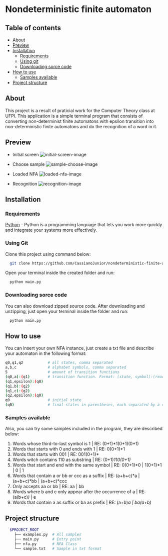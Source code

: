 # Nondeterministic finite automaton

## Table of contents

- [About](#about)
- [Preview](#preview)
- [Installation](#installation)
  - [Requirements](#requirements)
  - [Using git](#using-git)
  - [Downloading sorce code](#downloading-sorce-code)
- [How to use](#how-to-use)
  - [Samples available](#samples-available)
- [Project structure](#project-structure)

## About

This project is a result of praticial work for the Computer Theory class at UFPI. This application is a simple terminal program that consists of converting non-determinist finite automatons with epsilon transition into non-deterministic finite automatons and do the recognition of a word in it.

## Preview

- Initial screen
![initial-screen-image](https://gist.githubusercontent.com/CassianoJunior/b351deb869c0db14d9cad43fc7bad970/raw/0daafe8fa222a5b1f7e4bc8f9a88ede307f0d476/initialScreen.png)

- Choose sample
![sample-choose-image](https://gist.githubusercontent.com/CassianoJunior/b351deb869c0db14d9cad43fc7bad970/raw/0daafe8fa222a5b1f7e4bc8f9a88ede307f0d476/chooseSample.png)

- Loaded NFA
![loaded-nfa-image](https://gist.githubusercontent.com/CassianoJunior/b351deb869c0db14d9cad43fc7bad970/raw/0daafe8fa222a5b1f7e4bc8f9a88ede307f0d476/loadedNFA.png)

- Recognition
![recognition-image](https://gist.githubusercontent.com/CassianoJunior/b351deb869c0db14d9cad43fc7bad970/raw/0daafe8fa222a5b1f7e4bc8f9a88ede307f0d476/recognition.png)

## Installation

### Requirements

[Python](https://www.python.org) - Python is a programming language that lets you work more quickly and integrate your systems more effectively.

### Using Git

Clone this project using command below:

```bash
  git clone https://github.com/CassianoJunior/nondeterministic-finite-automaton
```

Open your terminal inside the created folder and run:

```bash
  python main.py
```

### Downloading sorce code

You can also download zipped source code. After downloading and unzipping, just open your terminal inside the folder and run:

```bash
  python main.py
```

## How to use

You can insert your own NFA instance, just create a txt file and describe your automaton in the following format:

```bash
q0,q1,q2           # all states, comma separated
a,b,c              # alphabet symbols, comma separated
5                  # amount of transition functions
(q0,a):(q1)        # transition function. Format: (state, symbol):(reached states, comma separated)
(q1,epsilon):(q0)
(q1,b):(q2)
(q1,c):(q2)
(q2,epsilon):(q0)
q0                 # initial state
(q0)               # final states in parentheses, each separated by a comma
```

### Samples available

Also, you can try some samples included in the program, they are described below:

1. Words whose third-to-last symbol is 1 | RE: (0+1)*1(0+1)(0+1)
2. Words that starts with 0 and ends with 1 | RE: 0(0+1)*1
3. Words that starts with 001 | RE: 001(0+1)*
4. Words witch contains 110 as substring | RE: (0+1)*110(0+1)*
5. Words that start and end with the same symbol | RE: 0(0+1)*0 | 1(0+1)*1 | 0 | 1
6. Words that contain a or bb or ccc as a suffix | RE: (a+b+c)*a | (a+b+c)*bb | (a+b+c)*ccc
7. Only accepts aa or bb | RE: aa | bb
8. Words where b and c only appear after the occurrence of a | RE: (a(b+c)*)* | e
9. Words that contain a as suffix or ba as prefix | RE: (a+b)*a | ba(a+b)*

## Project structure

```bash
  $PROJECT_ROOT
    ├── examples.py  # All samples
    ├── main.py      # Entry point
    ├── nfa.py       # NFA Class
    └── sample.txt   # Sample in txt format
```
